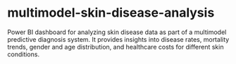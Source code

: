 # multimodel-skin-disease-analysis
Power BI dashboard for analyzing skin disease data as part of a multimodel predictive diagnosis system. It provides insights into disease rates, mortality trends, gender and age distribution, and healthcare costs for different skin conditions.
